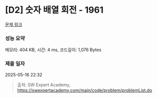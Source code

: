 # [D2] 숫자 배열 회전 - 1961 

[문제 링크](https://swexpertacademy.com/main/code/problem/problemDetail.do?contestProbId=AV5Pq-OKAVYDFAUq) 

### 성능 요약

메모리: 404 KB, 시간: 4 ms, 코드길이: 1,076 Bytes

### 제출 일자

2025-05-16 22:32



> 출처: SW Expert Academy, https://swexpertacademy.com/main/code/problem/problemList.do